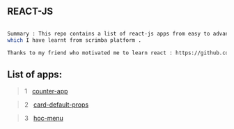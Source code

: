 ## REACT-JS 

```sh

Summary : This repo contains a list of react-js apps from easy to advanced 
which I have learnt from scrimba platform .

Thanks to my friend who motivated me to learn react : https://github.com/SandeepGamot
````

## List of apps:

> 1 &nbsp; [counter-app](https://github.com/NishantGhanate/react-learning/tree/main/counter-app)

> 2 &nbsp; [card-default-props](https://github.com/NishantGhanate/react-learning/tree/main/card-default-prop)

> 3 &nbsp; [hoc-menu](https://github.com/NishantGhanate/react-learning/tree/main/hoc-menu)